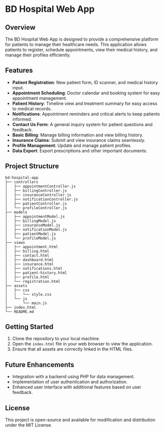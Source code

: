 # BD Hospital Web App

## Overview
The BD Hospital Web App is designed to provide a comprehensive platform for patients to manage their healthcare needs. This application allows patients to register, schedule appointments, view their medical history, and manage their profiles efficiently.

## Features
- **Patient Registration**: New patient form, ID scanner, and medical history input.
- **Appointment Scheduling**: Doctor calendar and booking system for easy appointment management.
- **Patient History**: Timeline view and treatment summary for easy access to medical records.
- **Notifications**: Appointment reminders and critical alerts to keep patients informed.
- **Contact Us Form**: A general inquiry system for patient questions and feedback.
- **Basic Billing**: Manage billing information and view billing history.
- **Insurance Claims**: Submit and view insurance claims seamlessly.
- **Profile Management**: Update and manage patient profiles.
- **Data Export**: Export prescriptions and other important documents.

## Project Structure
```
bd-hospital-app
├── controllers
│   ├── appointmentController.js
│   ├── billingController.js
│   ├── insuranceController.js
│   ├── notificationController.js
│   ├── patientController.js
│   └── profileController.js
├── models
│   ├── appointmentModel.js
│   ├── billingModel.js
│   ├── insuranceModel.js
│   ├── notificationModel.js
│   ├── patientModel.js
│   └── profileModel.js
├── views
│   ├── appointment.html
│   ├── billing.html
│   ├── contact.html
│   ├── dashboard.html
│   ├── insurance.html
│   ├── notifications.html
│   ├── patient-history.html
│   ├── profile.html
│   └── registration.html
├── assets
│   ├── css
│   │   └── style.css
│   └── js
│       └── main.js
├── index.html
└── README.md
```

## Getting Started
1. Clone the repository to your local machine.
2. Open the `index.html` file in your web browser to view the application.
3. Ensure that all assets are correctly linked in the HTML files.

## Future Enhancements
- Integration with a backend using PHP for data management.
- Implementation of user authentication and authorization.
- Enhanced user interface with additional features based on user feedback.

## License
This project is open-source and available for modification and distribution under the MIT License.
